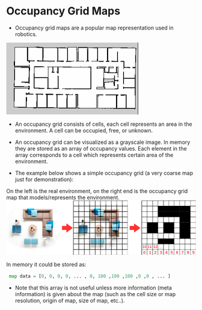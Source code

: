 # Occupancy Grid Maps

- Occupancy grid maps are a popular map representation used in robotics. 

![example](figures/map.png)

- An occupancy grid consists of cells, each cell represents an area in the environment. A cell can be occupied, free, or unknown.

 - An occupancy grid can be visualized as a grayscale image. In memory they are stored as an array of occupancy values. Each element in the array corresponds to a cell which represents certain area of the environment. 

- The example below shows a simple occupancy grid (a very coarse map just for demonstration):


On the left is the real environment, on the right end is the occupancy grid map that models/represents the environment.
![grid](figures/occupancy_grid.png) 

In memory it could be stored as:
```python
 map data = [0, 0, 0, 0, ... , 0, 100 ,100 ,100 ,0 ,0 , ... ]
 ```
- Note that this array is not useful unless more information (meta information) is given about the map (such as the cell size or map resolution,     origin of map, size of map, etc..).